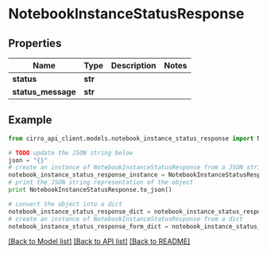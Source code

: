 # NotebookInstanceStatusResponse


## Properties

Name | Type | Description | Notes
------------ | ------------- | ------------- | -------------
**status** | **str** |  | 
**status_message** | **str** |  | 

## Example

```python
from cirro_api_client.models.notebook_instance_status_response import NotebookInstanceStatusResponse

# TODO update the JSON string below
json = "{}"
# create an instance of NotebookInstanceStatusResponse from a JSON string
notebook_instance_status_response_instance = NotebookInstanceStatusResponse.from_json(json)
# print the JSON string representation of the object
print NotebookInstanceStatusResponse.to_json()

# convert the object into a dict
notebook_instance_status_response_dict = notebook_instance_status_response_instance.to_dict()
# create an instance of NotebookInstanceStatusResponse from a dict
notebook_instance_status_response_form_dict = notebook_instance_status_response.from_dict(notebook_instance_status_response_dict)
```
[[Back to Model list]](../README.md#documentation-for-models) [[Back to API list]](../README.md#documentation-for-api-endpoints) [[Back to README]](../README.md)


